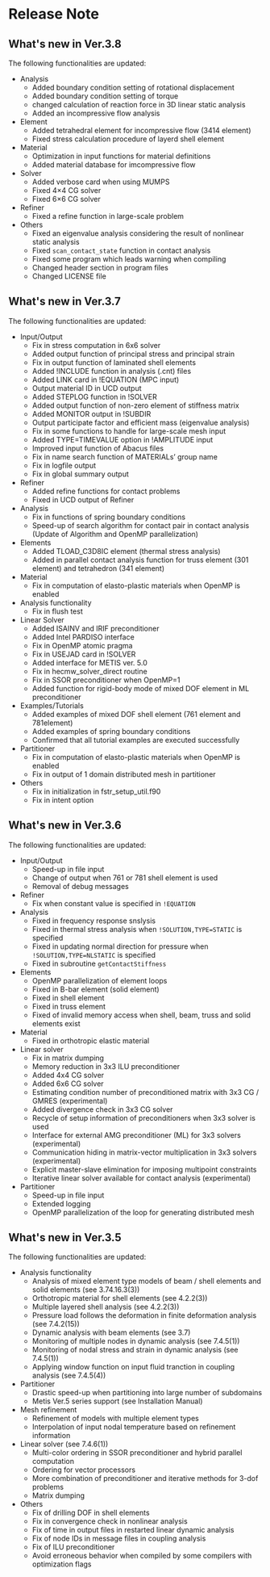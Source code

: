 # Release Note

## What's new in Ver.3.8

The following functionalities are updated:

- Analysis
    - Added boundary condition setting of rotational displacement
    - Added boundary condition setting of torque
    - changed calculation of reaction force in 3D linear static analysis
    - Added an incompressive flow analysis
- Element
    - Added tetrahedral element for incompressive flow (3414 element)
    - Fixed stress calculation procedure of layerd shell element
- Material
    - Optimization in input functions for material definitions
    - Added material database for imcompressive flow
- Solver
    - Added verbose card when using MUMPS
    - Fixed 4&times;4 CG solver
    - Fixed 6&times;6 CG solver
- Refiner
    - Fixed a refine function in large-scale problem
- Others
    - Fixed an eigenvalue analysis considering the result of nonlinear static analysis
    - Fixed `scan_contact_state` function in contact analysis
    - Fixed some program which leads warning when compiling
    - Changed header section in program files
    - Changed LICENSE file

## What's new in Ver.3.7

The following functionalities are updated:

  - Input/Output
    - Fix in stress computation in 6x6 solver
    - Added output function of principal stress and principal strain
    - Fix in output function of laminated shell elements
    - Added !INCLUDE function in analysis (.cnt) files
    - Added LINK card in !EQUATION (MPC input)
    - Output material ID in UCD output
    - Added STEPLOG function in !SOLVER
    - Added output function of non-zero element of stiffness matrix
    - Added MONITOR output in !SUBDIR
    - Output participate factor and efficient mass (eigenvalue analysis)
    - Fix in some functions to handle for large-scale mesh input
    - Added TYPE=TIMEVALUE option in !AMPLITUDE input
    - Improved input function of Abacus files
    - Fix in name search function of MATERIALs’ group name
    - Fix in logfile output
    - Fix in global summary output
  - Refiner
    - Added refine functions for contact problems
    - Fixed in UCD output of Refiner
  - Analysis
    - Fix in functions of spring boundary conditions
    - Speed-up of search algorithm for contact pair in contact analysis<br/>(Update of Algorithm and OpenMP parallelization)
  - Elements
    - Added TLOAD_C3D8IC element (thermal stress analysis)
    - Added in parallel contact analysis function for truss element (301 element) and tetrahedron (341 element)
  - Material
    - Fix in computation of elasto-plastic materials when OpenMP is enabled
  - Analysis functionality
    - Fix in flush test
  - Linear Solver
    - Added ISAINV and IRIF preconditioner
    - Added Intel PARDISO interface
    - Fix in OpenMP atomic pragma
    - Fix in USEJAD card in !SOLVER
    - Added interface for METIS ver. 5.0
    - Fix in hecmw_solver_direct routine
    - Fix in SSOR preconditioner when OpenMP=1
    - Added function for rigid-body mode of mixed DOF element in ML preconditioner
  - Examples/Tutorials
    - Added examples of mixed DOF shell element (761 element and 781element)
    - Added examples of spring boundary conditions
    - Confirmed that all tutorial examples are executed successfully
  - Partitioner
    - Fix in computation of elasto-plastic materials when OpenMP is enabled
    - Fix in output of 1 domain distributed mesh in partitioner
  - Others
    - Fix in initialization in fstr_setup_util.f90
    - Fix in intent option

## What's new in Ver.3.6

The following functionalities are updated:

  - Input/Output
    - Speed-up in file input
    - Change of output when 761 or 781 shell element is used
    - Removal of debug messages
  - Refiner
    - Fix when constant value is specified in `!EQUATION`
  - Analysis
    - Fixed in frequency response snslysis
    - Fixed in thermal stress analysis when `!SOLUTION,TYPE=STATIC` is specified
    - Fixed in updating normal direction for pressure when `!SOLUTION,TYPE=NLSTATIC` is specified
    - Fixed in subroutine `getContactStiffness`
  - Elements
    - OpenMP parallelization of element loops
    - Fixed in B-bar element (solid element)
    - Fixed in shell element
    - Fixed in truss element
    - Fixed of invalid memory access when shell, beam, truss and solid elements exist
  - Material
    - Fixed in orthotropic elastic material
  - Linear solver
    - Fix in matrix dumping
    - Memory reduction in 3x3 ILU preconditioner
    - Added 4x4 CG solver
    - Added 6x6 CG solver
    - Estimating condition number of preconditioned matrix with 3x3 CG / GMRES (experimental)
    - Added divergence check in 3x3 CG solver
    - Recycle of setup information of preconditioners when 3x3 solver is used
    - Interface for external AMG preconditioner (ML) for 3x3 solvers (experimental)
    - Communication hiding in matrix-vector multiplication in 3x3 solvers (experimental)
    - Explicit master-slave elimination for imposing multipoint constraints
    - Iterative linear solver available for contact analysis (experimental)
- Partitioner
    - Speed-up in file input
    - Extended logging
    - OpenMP parallelization of the loop for generating distributed mesh

## What's new in Ver.3.5

The following functionalities are updated:

  - Analysis functionality
    - Analysis of mixed element type models of beam / shell elements and solid elements (see 3.74.16.3(3))
    - Orthotropic material for shell elements (see 4.2.2(3))
    - Multiple layered shell analysis (see 4.2.2(3))
    - Pressure load follows the deformation in finite deformation analysis (see 7.4.2(15))
    - Dynamic analysis with beam elements (see 3.7)
    - Monitoring of multiple nodes in dynamic analysis (see 7.4.5(1))
    - Monitoring of nodal stress and strain in dynamic analysis (see 7.4.5(1))
    - Applying window function on input fluid tranction in coupling analysis (see 7.4.5(4))
- Partitioner
    - Drastic speed-up when partitioning into large number of subdomains
    - Metis Ver.5 series support (see Installation Manual)
- Mesh refinement
    - Refinement of models with multiple element types
    - Interpolation of input nodal temperature based on refinement information
- Linear solver (see 7.4.6(1))
    - Multi-color ordering in SSOR preconditioner and hybrid parallel computation
    - Ordering for vector processors
    - More combination of preconditioner and iterative methods for 3-dof problems
    - Matrix dumping
- Others
    - Fix of drilling DOF in shell elements
    - Fix in convergence check in nonlinear analysis
    - Fix of time in output files in restarted linear dynamic analysis
    - Fix of node IDs in message files in coupling analysis
    - Fix of ILU preconditioner
    - Avoid erroneous behavior when compiled by some compilers with optimization flags



